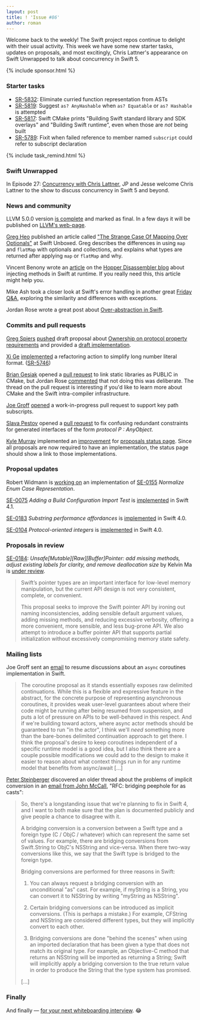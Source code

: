 ```yaml
---
layout: post
title: ! 'Issue #86'
author: roman
---
```


Welcome back to the weekly! The Swift project repos continue to delight with their usual activity. This week we have some new starter tasks, updates on proposals, and most excitingly, Chris Lattner's appearance on Swift Unwrapped to talk about concurrency in Swift 5.

<!--excerpt-->

{% include sponsor.html %}

### Starter tasks

- [SR-5832](https://bugs.swift.org/browse/SR-5832): Eliminate curried function representation from ASTs
- [SR-5819](https://bugs.swift.org/browse/SR-5819): Suggest `as? AnyHashable` when `as? Equatable` or `as? Hashable` is attempted
- [SR-5817](https://bugs.swift.org/browse/SR-5817): Swift CMake prints "Building Swift standard library and SDK overlays" and "Building Swift runtime", even when those are *not* being built
- [SR-5789](https://bugs.swift.org/browse/SR-5789): Fixit when failed reference to member named `subscript` could refer to subscript declaration

{% include task_remind.html %}

### Swift Unwrapped

In Episode 27: [Concurrency with Chris Lattner](https://spec.fm/podcasts/swift-unwrapped/84323), JP and Jesse welcome Chris Lattner to the show to discuss concurrency in Swift 5 and beyond.

### News and community

LLVM 5.0.0 version [is complete](http://lists.llvm.org/pipermail/llvm-dev/2017-September/117136.html) and marked as final. In a few days it will be published on [LLVM's web-page](http://releases.llvm.org).

[Greg Heo](https://gregheo.com) published an article called ["The Strange Case Of Mapping Over Optionals"](https://swiftunboxed.com/lang/optionals-map-flatmap/) at Swift Unboxed. Greg describes the differences in using `map` and `flatMap` with optionals and collections, and explains what types are returned after applying `map` or `flatMap` and why.

Vincent Benony wrote an [article](https://www.hopperapp.com/blog/?p=219) on the [Hopper Disassembler blog](https://www.hopperapp.com/blog/) about injecting methods in Swift at runtime. If you really need this, this article might help you.

Mike Ash took a closer look at Swift's error handling in another great [Friday Q&A](https://www.mikeash.com/pyblog/friday-qa-2017-08-25-swift-error-handling-implementation.html), exploring the similarity and differences with exceptions.

Jordan Rose wrote a great post about [Over-abstraction in Swift](http://belkadan.com/blog/2017/09/Over-abstraction/).

### Commits and pull requests

[Greg Spiers](https://github.com/gspiers) [pushed](https://github.com/apple/swift-evolution/pull/707) draft proposal about [Ownership on protocol property requirements](https://lists.swift.org/pipermail/swift-evolution/Week-of-Mon-20170501/036495.html) and provided a [draft implementation](https://github.com/apple/swift/pull/11744).

[Xi Ge](https://github.com/nkcsgexi) [implemented](https://github.com/apple/swift/pull/11711/files) a refactoring action to simplify long number literal format. ([SR-5746](https://bugs.swift.org/browse/SR-5746))

[Brian Gesiak](https://github.com/modocache) opened a [pull request](https://github.com/apple/swift/pull/11703) to link static libraries as PUBLIC in CMake, but Jordan Rose [commented](https://github.com/apple/swift/pull/11703#pullrequestreview-59910998) that not doing this was deliberate. The thread on the pull request is interesting if you'd like to learn more about CMake and the Swift intra-compiler infrastructure.

[Joe Groff](https://github.com/jckarter) [opened](https://github.com/apple/swift/pull/11730) a work-in-progress pull request to support key path subscripts.

[Slava Pestov](https://github.com/slavapestov) opened a [pull request](https://github.com/apple/swift/pull/11786) to fix confusing redundant constraints for generated interfaces of the form *protocol P : AnyObject*.

[Kyle Murray](https://github.com/krilnon) implemented an [improvement](https://github.com/apple/swift-evolution/pull/747) for [proposals status page](http://apple.github.io/swift-evolution/). Since all proposals are now required to have an implementation, the status page should show a link to those implementations.

### Proposal updates

Robert Widmann is [working on](https://github.com/CodaFi/swift/pull/5) an implementation of [SE-0155](https://github.com/apple/swift-evolution/blob/master/proposals/0155-normalize-enum-case-representation.md) *Normalize Enum Case Representation*.

[SE-0075](https://github.com/apple/swift-evolution/blob/master/proposals/0075-import-test.md) *Adding a Build Configuration Import Test* is [implemented](https://github.com/apple/swift-evolution/commit/087d3fa5034719e3c3e5076bcec9af80af04c319) in Swift 4.1.

[SE-0183](https://github.com/apple/swift-evolution/blob/master/proposals/0183-substring-affordances.md) *Substring performance affordances* is [implemented](https://github.com/apple/swift-evolution/commit/f19236c66a4e1a3d1c6914e6f21c871b40d3329e) in Swift 4.0.

[SE-0104](https://github.com/apple/swift-evolution/blob/master/proposals/0104-improved-integers.md) *Protocol-oriented integers* is [implemented](https://github.com/apple/swift-evolution/commit/abe20baea443b7aa7ffe22a4d1202df442d9a434) in Swift 4.0.

### Proposals in review

[SE-0184](https://github.com/apple/swift-evolution/blob/master/proposals/0184-unsafe-pointers-add-missing.md): *Unsafe[Mutable][Raw][Buffer]Pointer: add missing methods, adjust existing labels for clarity, and remove deallocation size* by Kelvin Ma is [under review](https://lists.swift.org/pipermail/swift-evolution-announce/2017-September/000401.html).

> Swift’s pointer types are an important interface for low-level memory manipulation, but the current API design is not very consistent, complete, or convenient.
>
> This proposal seeks to improve the Swift pointer API by ironing out naming inconsistencies, adding sensible default argument values, adding missing methods, and reducing excessive verbosity, offering a more convenient, more sensible, and less bug-prone API. We also attempt to introduce a buffer pointer API that supports partial initialization without excessively compromising memory state safety.

### Mailing lists

Joe Groff sent an [email](https://lists.swift.org/pipermail/swift-evolution/Week-of-Mon-20170828/039349.html) to resume discussions about an `async` coroutines implementation in Swift.

> The coroutine proposal as it stands essentially exposes raw delimited continuations. While this is a flexible and expressive feature in the abstract, for the concrete purpose of representing asynchronous coroutines, it provides weak user-level guarantees about where their code might be running after being resumed from suspension, and puts a lot of pressure on APIs to be well-behaved in this respect. And if we're building toward actors, where async actor methods should be guaranteed to run "in the actor", I think we'll *need* something more than the bare-bones delimited continuation approach to get there. I think the proposal's desire to keep coroutines independent of a specific runtime model is a good idea, but I also think there are a couple possible modifications we could add to the design to make it easier to reason about what context things run in for any runtime model that benefits from async/await [...]

[Peter Steinberger‏](https://twitter.com/steipete/status/902247491235717121) discovered an older thread about the problems of implicit conversion in an [email from John McCall](https://lists.swift.org/pipermail/swift-dev/Week-of-Mon-20170612/004776.html), "RFC: bridging peephole for as casts":

> So, there's a longstanding issue that we're planning to fix in Swift 4, and I want to both make sure that the plan is documented publicly and give people a chance to disagree with it.
>
> A bridging conversion is a conversion between a Swift type and a foreign type (C / ObjC / whatever) which can represent the same set of values.  For example, there are bridging conversions from Swift.String to ObjC's NSString and vice-versa.  When there two-way conversions like this, we say that the Swift type is bridged to the foreign type.
>
> Bridging conversions are performed for three reasons in Swift:
>
> 1. You can always request a bridging conversion with an unconditional "as" cast.  For example, if myString is a String, you can convert it to NSString by writing "myString as NSString".
>
> 2. Certain bridging conversions can be introduced as implicit conversions.  (This is perhaps a mistake.)   For example, CFString and NSString are considered different types, but they will implicitly convert to each other.
>
> 3. Bridging conversions are done "behind the scenes" when using an imported declaration that has been given a type that does not match its original type.  For example, an Objective-C method that returns an NSString will be imported as returning a String; Swift will implicitly apply a bridging conversion to the true return value in order to produce the String that the type system has promised.
>
> [...]

### Finally

And finally &mdash; [for your next whiteboarding interview](https://twitter.com/modocache/status/905521640112615425). 😂
